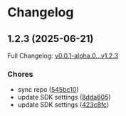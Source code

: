 # Changelog

## 1.2.3 (2025-06-21)

Full Changelog: [v0.0.1-alpha.0...v1.2.3](https://github.com/Boomchainlab/chonk9k-api/compare/v0.0.1-alpha.0...v1.2.3)

### Chores

* sync repo ([545bc10](https://github.com/Boomchainlab/chonk9k-api/commit/545bc1094303d042765c9d09c2a0b7582fedb893))
* update SDK settings ([8dda605](https://github.com/Boomchainlab/chonk9k-api/commit/8dda605abef3d236805bfe1cb0fae4970d4c04c1))
* update SDK settings ([423c8fc](https://github.com/Boomchainlab/chonk9k-api/commit/423c8fc6757908ffca068419000a39e6cac1f548))
